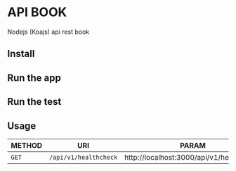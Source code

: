 # API BOOK
Nodejs (Koajs) api rest book

## Install

## Run the app

## Run the test

## Usage

| METHOD  | URI               | PARAM                 | 
|---------|-------------------|-----------------------|
| `GET`   | `/api/v1/healthcheck` |  http://localhost:3000/api/v1/healthcheck |

